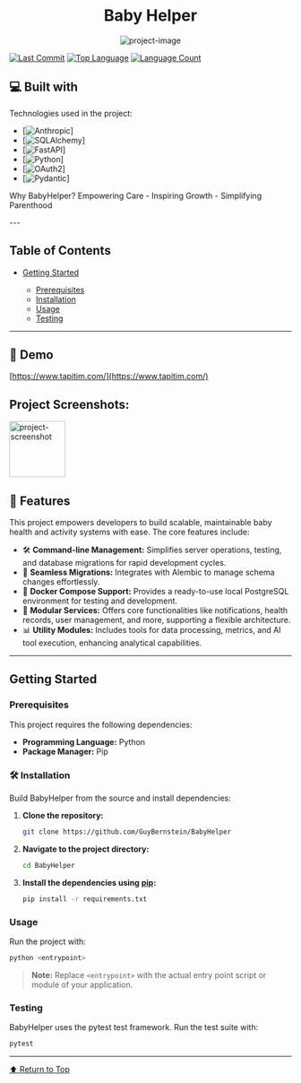 <h1 align="center" id="title">Baby Helper</h1>

<p align="center"><img src="https://socialify.git.ci/GuyBernstein/BabyHelper/image?language=1&amp;owner=1&amp;name=1&amp;stargazers=1&amp;theme=Light" alt="project-image"></p>

[![Last Commit](https://img.shields.io/github/last-commit/GuyBernstein/BabyHelper?style=flat\&logo=git\&logoColor=white\&color=0080ff)](https://github.com/GuyBernstein/BabyHelper)
[![Top Language](https://img.shields.io/github/languages/top/GuyBernstein/BabyHelper?style=flat\&color=0080ff)](https://github.com/GuyBernstein/BabyHelper)
[![Language Count](https://img.shields.io/github/languages/count/GuyBernstein/BabyHelper?style=flat\&color=0080ff)](https://github.com/GuyBernstein/BabyHelper)


<h2>💻 Built with</h2>
Technologies used in the project:

*   \[![Anthropic](https://img.shields.io/badge/Anthropic-191919.svg?style=flat\&logo=Anthropic\&logoColor=white)]
*   \[![SQLAlchemy](https://img.shields.io/badge/SQLAlchemy-D71F00.svg?style=flat\&logo=SQLAlchemy\&logoColor=white)]
*   \[![FastAPI](https://img.shields.io/badge/FastAPI-009688.svg?style=flat\&logo=FastAPI\&logoColor=white)]
*   \[![Python](https://img.shields.io/badge/Python-3776AB.svg?style=flat\&logo=Python\&logoColor=white)]
*   \[![OAuth2](https://img.shields.io/badge/OAuth2%20Google-4285F4.svg?style=flat\&logo=Google\&logoColor=white)]
*   \[![Pydantic](https://img.shields.io/badge/Pydantic-E92063.svg?style=flat\&logo=Pydantic\&logoColor=white)]

<p id="description">Why BabyHelper? Empowering Care - Inspiring Growth - Simplifying Parenthood</p>
---

## Table of Contents

* [Getting Started](#getting-started)

  * [Prerequisites](#prerequisites)
  * [Installation](#installation)
  * [Usage](#usage)
  * [Testing](#testing)

---

<h2>🚀 Demo</h2>

[https://www.tapitim.com/](https://www.tapitim.com/)

<h2>Project Screenshots:</h2>

<img src="https://ibb.co/Cs3c39v3" alt="project-screenshot" width="100" height="100/">

 
<h2>🧐 Features</h2>
This project empowers developers to build scalable, maintainable baby health and activity systems with ease. The core features include:

* 🛠️ **Command-line Management:** Simplifies server operations, testing, and database migrations for rapid development cycles.
* 🚀 **Seamless Migrations:** Integrates with Alembic to manage schema changes effortlessly.
* 🐳 **Docker Compose Support:** Provides a ready-to-use local PostgreSQL environment for testing and development.
* 🔧 **Modular Services:** Offers core functionalities like notifications, health records, user management, and more, supporting a flexible architecture.
* 📊 **Utility Modules:** Includes tools for data processing, metrics, and AI tool execution, enhancing analytical capabilities.

---

## Getting Started

### Prerequisites

This project requires the following dependencies:

* **Programming Language:** Python
* **Package Manager:** Pip

### 🛠️ Installation

Build BabyHelper from the source and install dependencies:

1. **Clone the repository:**

   ```bash
   git clone https://github.com/GuyBernstein/BabyHelper
   ```

2. **Navigate to the project directory:**

   ```bash
   cd BabyHelper
   ```

3. **Install the dependencies using [pip](https://pypi.org/project/pip/):**

   ```bash
   pip install -r requirements.txt
   ```

### Usage

Run the project with:

```bash
python <entrypoint>
```

> **Note:** Replace `<entrypoint>` with the actual entry point script or module of your application.

### Testing

BabyHelper uses the pytest test framework. Run the test suite with:

```bash
pytest
```

---


[⬆ Return to Top](#table-of-contents)